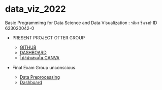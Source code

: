 # data_viz_2022
Basic Programmimg for Data Science and Data Visualization : รติมา ชินวงษ์ ID 623020042-0

* PRESENT PROJECT OTTER GROUP
  * [GITHUB](https://github.com/Octa-p/data_viz_2022/blob/main/Final_Project.ipynb)
  * [DASHBOARD](https://datastudio.google.com/reporting/b35836e7-e73b-4390-87d0-14414578151d)
  * [ไฟล์นำเสนอใน CANVA](https://www.canva.com/design/DAE7ttYxRmA/7G-Z60hCdtWkcQ4XCtvALw/edit?utm_content=DAE7ttYxRmA&utm_campaign=designshare&utm_medium=link2&utm_source=sharebutton)

* Final Exam Group unconscious
  * [Data Preprocessing](https://github.com/Octa-p/data_viz_2022/blob/main/Final_Exam.ipynb)
  * [Dashboard](https://datastudio.google.com/reporting/99a58b08-116e-4f1e-997d-cefd5dccfe8c)
